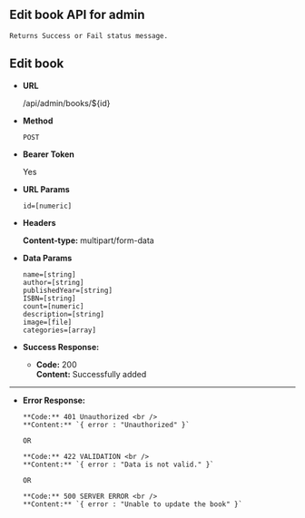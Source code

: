 **Edit book API for admin**
----
    Returns Success or Fail status message.

## Edit book

* **URL**

  /api/admin/books/${id}

* **Method**

  `POST`

* **Bearer Token**

  Yes

* **URL Params**

  `id=[numeric]` <br/>

* **Headers**

  **Content-type:** multipart/form-data

* **Data Params**

  `name=[string]` <br/>
  `author=[string]` <br/>
  `publishedYear=[string]` <br/>
  `ISBN=[string]` <br/>
  `count=[numeric]` <br/>
  `description=[string]` <br/>
  `image=[file]` <br/>
  `categories=[array]` <br/>

* **Success Response:**

    * **Code:** 200 <br/>
      **Content:** Successfully added

----

* **Error Response:**


      **Code:** 401 Unauthorized <br />
      **Content:** `{ error : "Unauthorized" }`

      OR

      **Code:** 422 VALIDATION <br />
      **Content:** `{ error : "Data is not valid." }`

      OR

      **Code:** 500 SERVER ERROR <br />
      **Content:** `{ error : "Unable to update the book" }`

